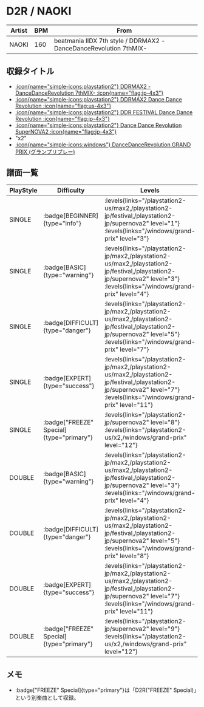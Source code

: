 # D2R / NAOKI

|Artist|BPM|From|
|------|---|----|
|NAOKI|160|beatmania IIDX 7th style / DDRMAX2 -DanceDanceRevolution 7thMIX-|

## 収録タイトル

- [:icon{name="simple-icons:playstation2"} DDRMAX2 -DanceDanceRevolution 7thMIX- :icon{name="flag:jp-4x3"}](/playstation2-jp/max2)
- [:icon{name="simple-icons:playstation2"} DDRMAX2 Dance Dance Revolution :icon{name="flag:us-4x3"}](/playstation2-us/max2)
- [:icon{name="simple-icons:playstation2"} DDR FESTIVAL Dance Dance Revolution :icon{name="flag:jp-4x3"}](/playstation2-jp/festival)
- [:icon{name="simple-icons:playstation2"} Dance Dance Revolution SuperNOVA2 :icon{name="flag:jp-4x3"}](/playstation2-jp/supernova2)
- "x2"
- [:icon{name="simple-icons:windows"} DanceDanceRevolution GRAND PRIX (グランプリプレー)](/windows/grand-prix)

## 譜面一覧

|PlayStyle|Difficulty|Levels|Notes|Movie|
|---------|----------|------|-----|-----|
|SINGLE| :badge[BEGINNER]{type="info"}| :levels{links="/playstation2-us/max2,/playstation2-jp/festival,/playstation2-jp/supernova2" level="1"} :levels{links="/windows/grand-prix" level="3"}|124/0||
|SINGLE| :badge[BASIC]{type="warning"}| :levels{links="/playstation2-jp/max2,/playstation2-us/max2,/playstation2-jp/festival,/playstation2-jp/supernova2" level="3"} :levels{links="/windows/grand-prix" level="4"}|147/5||
|SINGLE| :badge[DIFFICULT]{type="danger"}| :levels{links="/playstation2-jp/max2,/playstation2-us/max2,/playstation2-jp/festival,/playstation2-jp/supernova2" level="5"} :levels{links="/windows/grand-prix" level="7"}|236/29||
|SINGLE| :badge[EXPERT]{type="success"}| :levels{links="/playstation2-jp/max2,/playstation2-us/max2,/playstation2-jp/festival,/playstation2-jp/supernova2" level="7"} :levels{links="/windows/grand-prix" level="11"}|327/7||
|SINGLE| :badge["FREEZE" Special]{type="primary"}| :levels{links="/playstation2-jp/supernova2" level="8"} :levels{links="/playstation2-us/x2,/windows/grand-prix" level="12"}|175/67||
|DOUBLE| :badge[BASIC]{type="warning"}| :levels{links="/playstation2-jp/max2,/playstation2-us/max2,/playstation2-jp/festival,/playstation2-jp/supernova2" level="3"} :levels{links="/windows/grand-prix" level="4"}|138/4||
|DOUBLE| :badge[DIFFICULT]{type="danger"}| :levels{links="/playstation2-jp/max2,/playstation2-us/max2,/playstation2-jp/festival,/playstation2-jp/supernova2" level="5"} :levels{links="/windows/grand-prix" level="8"}|238/10||
|DOUBLE| :badge[EXPERT]{type="success"}| :levels{links="/playstation2-jp/max2,/playstation2-us/max2,/playstation2-jp/festival,/playstation2-jp/supernova2" level="7"} :levels{links="/windows/grand-prix" level="11"}|332/0||
|DOUBLE| :badge["FREEZE" Special]{type="primary"}| :levels{links="/playstation2-jp/supernova2" level="9"} :levels{links="/playstation2-us/x2,/windows/grand-prix" level="12"}|158/54||

## メモ

- :badge["FREEZE" Special]{type="primary"}は「D2R("FREEZE" Special)」という別楽曲として収録。
